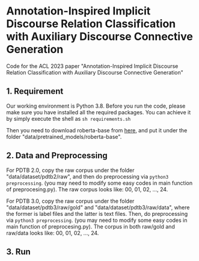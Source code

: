 # Annotation-Inspired Implicit Discourse Relation Classification with Auxiliary Discourse Connective Generation
Code for the ACL 2023 paper "Annotation-Inspired Implicit Discourse Relation Classification with Auxiliary Discourse Connective Generation"

## 1. Requirement
Our working environment is Python 3.8. Before you run the code, please make sure you have installed all the required packages. You can achieve it by simply execute the shell as `sh requirements.sh`

Then you need to download roberta-base from [here](https://huggingface.co/roberta-base/tree/main), and put it under the folder "data/pretrained_models/roberta-base".

## 2. Data and Preprocessing
For PDTB 2.0, copy the raw corpus under the folder "data/dataset/pdtb2/raw", and then do preprocessing via `python3 preprocessing`. (you may need to modify some easy codes in main function of preprocesing.py). The raw corpus looks like: 00, 01, 02, ..., 24.

For PDTB 3.0, copy the raw corpus under the folder "data/dataset/pdtb3/raw/gold" and "data/dataset/pdtb3/raw/data", where the former is label files and the latter is text files. Then, do preprocessing via `python3 preprocessing`. (you may need to modify some easy codes in main function of preprocesing.py). The corpus in both raw/gold and raw/data looks like: 00, 01, 02, ..., 24.

## 3. Run

